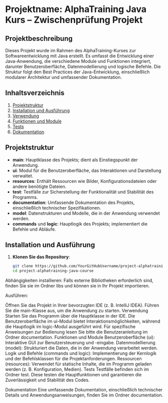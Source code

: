 # Projektname: AlphaTraining Java Kurs – Zwischenprüfung Projekt

## Projektbeschreibung
Dieses Projekt wurde im Rahmen des AlphaTraining-Kurses zur Softwareentwicklung mit Java erstellt. Es umfasst die Entwicklung einer Java-Anwendung, die verschiedene Module und Funktionen integriert, darunter Benutzeroberfläche, Datenmodellierung und logische Befehle. Die Struktur folgt den Best Practices der Java-Entwicklung, einschließlich modularer Architektur und umfassender Dokumentation.

## Inhaltsverzeichnis
1. [Projektstruktur](#projektstruktur)
2. [Installation und Ausführung](#installation-und-ausführung)
3. [Verwendung](#verwendung)
4. [Funktionen und Module](#funktionen-und-module)
5. [Tests](#tests)
6. [Dokumentation](#dokumentation)

## Projektstruktur
- **main**: Hauptklasse des Projekts; dient als Einstiegspunkt der Anwendung.
- **ui**: Modul für die Benutzeroberfläche, das Interaktionen und Darstellung verwaltet.
- **resources**: Enthält Ressourcen wie Bilder, Konfigurationsdateien oder andere benötigte Dateien.
- **test**: Testfälle zur Sicherstellung der Funktionalität und Stabilität des Programms.
- **documentation**: Umfassende Dokumentation des Projekts, einschließlich technischer Spezifikationen.
- **model**: Datenstrukturen und Modelle, die in der Anwendung verwendet werden.
- **commands** und **logic**: Hauptlogik des Projekts; implementiert die Befehle und Abläufe.

## Installation und Ausführung
1. **Klonen Sie das Repository**:
   ```bash
   git clone https://github.com/YourGitHubUsername/project-alphatraining-java-course.git
   cd project-alphatraining-java-course
Abhängigkeiten installieren: Falls externe Bibliotheken erforderlich sind, finden Sie sie im Ordner libs und können sie in Ihr Projekt importieren.

Ausführen:

Öffnen Sie das Projekt in Ihrer bevorzugten IDE (z. B. IntelliJ IDEA).
Führen Sie die main-Klasse aus, um die Anwendung zu starten.
Verwendung
Starten Sie das Programm über die Hauptklasse in der IDE.
Die Benutzeroberfläche im ui-Modul bietet Interaktionsmöglichkeiten, während die Hauptlogik im logic-Modul ausgeführt wird.
Für spezifische Anweisungen zur Bedienung lesen Sie bitte die Benutzeranleitung im Ordner documentation.
Funktionen und Module
Benutzeroberfläche (ui): Interaktive GUI zur Benutzersteuerung und -eingabe.
Datenmodellierung (model): Strukturiert die Daten, die in der Anwendung verarbeitet werden.
Logik und Befehle (commands und logic): Implementierung der Kernlogik und der Befehlsklassen für die Projektanforderungen.
Ressourcen (resources): Verwendet für statische Inhalte, die im Programm geladen werden (z. B. Konfiguration, Medien).
Tests
Testfälle befinden sich im Ordner test. Diese testen die Hauptfunktionen und garantieren die Zuverlässigkeit und Stabilität des Codes.

Dokumentation
Eine umfassende Dokumentation, einschließlich technischer Details und Anwendungsanweisungen, finden Sie im Ordner documentation.
